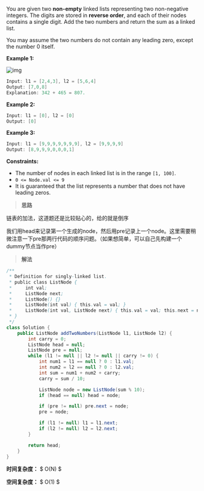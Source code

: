 You are given two **non-empty** linked lists representing two non-negative integers. The digits are stored in **reverse order**, and each of their nodes contains a single digit. Add the two numbers and return the sum as a linked list.

You may assume the two numbers do not contain any leading zero, except the number 0 itself.

 

**Example 1:**

![img](https://assets.leetcode.com/uploads/2020/10/02/addtwonumber1.jpg)

```java
Input: l1 = [2,4,3], l2 = [5,6,4]
Output: [7,0,8]
Explanation: 342 + 465 = 807.
```

**Example 2:**

```java
Input: l1 = [0], l2 = [0]
Output: [0]
```

**Example 3:**

```java
Input: l1 = [9,9,9,9,9,9,9], l2 = [9,9,9,9]
Output: [8,9,9,9,0,0,0,1]
```

 

**Constraints:**

- The number of nodes in each linked list is in the range `[1, 100]`.
- `0 <= Node.val <= 9`
- It is guaranteed that the list represents a number that does not have leading zeros.



> **思路**

链表的加法，这道题还是比较贴心的，给的就是倒序

我们用head来记录第一个生成的node，然后用pre记录上一个node。这里需要稍微注意一下pre那两行代码的顺序问题。（如果想简单，可以自己先构建一个dummy节点当作pre）



> **解法**

```java
/**
 * Definition for singly-linked list.
 * public class ListNode {
 *     int val;
 *     ListNode next;
 *     ListNode() {}
 *     ListNode(int val) { this.val = val; }
 *     ListNode(int val, ListNode next) { this.val = val; this.next = next; }
 * }
 */
class Solution {
    public ListNode addTwoNumbers(ListNode l1, ListNode l2) {
        int carry = 0;
        ListNode head = null;
        ListNode pre = null;
        while (l1 != null || l2 != null || carry != 0) {
            int num1 = l1 == null ? 0 : l1.val;
            int num2 = l2 == null ? 0 : l2.val;
            int sum = num1 + num2 + carry;
            carry = sum / 10;

            ListNode node = new ListNode(sum % 10);
            if (head == null) head = node;

            if (pre != null) pre.next = node;
            pre = node;

            if (l1 != null) l1 = l1.next;
            if (l2 != null) l2 = l2.next;
        }

        return head;
    }
}
```

**时间复杂度：** $ O(N) $

**空间复杂度：** $ O(1) $
